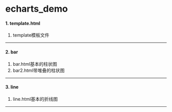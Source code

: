 # echarts_demo

#### 1. template.html ####

1. template模板文件

----


#### 2. bar ####

1. bar.html基本的柱状图
2. bar2.html带堆叠的柱状图

----


#### 3. line ####

1. line.html基本的折线图

----

